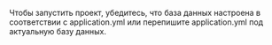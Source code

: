 Чтобы запустить проект, убедитесь, что база данных настроена в соответствии с application.yml или перепишите application.yml под актуальную базу данных.

